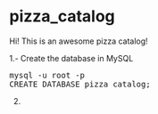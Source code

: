 pizza_catalog
=============

Hi! This is an awesome pizza catalog!


1.- Create the database in MySQL

<pre>
mysql -u root -p
CREATE DATABASE pizza_catalog;
</pre>

2. 
